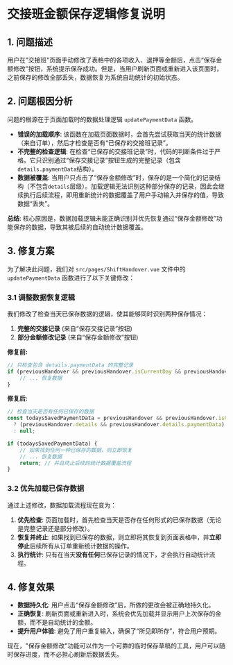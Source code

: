 # 交接班金额保存逻辑修复说明

## 1. 问题描述

用户在"交接班"页面手动修改了表格中的各项收入、退押等金额后，点击“保存金额修改”按钮，系统提示保存成功。但是，当用户刷新页面或重新进入该页面时，之前保存的修改全部丢失，数据恢复为系统自动统计的初始状态。

## 2. 问题根因分析

问题的根源在于页面加载时的数据处理逻辑 `updatePaymentData` 函数。

- **错误的加载顺序**: 该函数在加载页面数据时，会首先尝试获取当天的统计数据（来自订单），然后才检查是否有“已保存的交接班记录”。
- **不完整的检查逻辑**: 在检查“已保存的交接班记录”时，代码的判断条件过于严格。它只识别通过“保存交接记录”按钮生成的完整记录（包含`details.paymentData`结构）。
- **数据被覆盖**: 当用户只点击了“保存金额修改”时，保存的是一个简化的记录结构（不包含`details`层级）。加载逻辑无法识别这种部分保存的记录，因此会继续执行后续流程，即用重新统计的数据覆盖了用户手动输入并保存的值，导致数据“丢失”。

**总结**: 核心原因是，数据加载逻辑未能正确识别并优先恢复通过“保存金额修改”功能保存的数据，导致其被后续的自动统计数据覆盖。

## 3. 修复方案

为了解决此问题，我们对 `src/pages/ShiftHandover.vue` 文件中的 `updatePaymentData` 函数进行了以下关键修改：

### 3.1 调整数据恢复逻辑

我们修改了检查当天已保存数据的逻辑，使其能够同时识别两种保存情况：

1.  **完整的交接记录** (来自“保存交接记录”按钮)
2.  **部分金额修改记录** (来自“保存金额修改”按钮)

**修复前:**
```javascript
// 只检查包含 details.paymentData 的完整记录
if (previousHandover && previousHandover.isCurrentDay && previousHandover.details && previousHandover.details.paymentData) {
    // ... 恢复数据
}
```

**修复后:**
```javascript
// 检查当天是否有任何已保存的数据
const todaysSavedPaymentData = previousHandover && previousHandover.isCurrentDay
  ? (previousHandover.details && previousHandover.details.paymentData) || previousHandover.paymentData
  : null;

if (todaysSavedPaymentData) {
    // 如果找到任何一种已保存的数据，则立即恢复
    // ... 恢复数据
    return; // 并且终止后续的统计数据覆盖流程
}
```

### 3.2 优先加载已保存数据

通过上述修改，数据加载流程现在变为：

1.  **优先检查**: 页面加载时，首先检查当天是否存在任何形式的已保存数据（无论是完整记录还是部分修改）。
2.  **恢复并终止**: 如果找到已保存的数据，则立即将其恢复到页面表格中，并**立即停止**后续所有从订单重新统计数据的操作。
3.  **执行统计**: 只有在当天**没有任何**已保存记录的情况下，才会执行自动统计流程。

## 4. 修复效果

- **数据持久化**: 用户点击“保存金额修改”后，所做的更改会被正确地持久化。
- **正确恢复**: 刷新页面或重新进入时，系统会优先加载并显示用户上次保存的金额，而不是自动统计的金额。
- **提升用户体验**: 避免了用户重复输入，确保了“所见即所存”，符合用户预期。

现在，"保存金额修改"功能可以作为一个可靠的临时保存草稿的工具，用户可以随时保存进度，而不必担心刷新后数据丢失。 